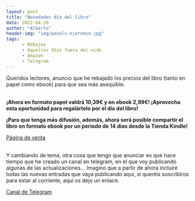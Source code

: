 ```yaml
---
layout: post
title: "Novedades día del libro"
date: 2022-04-20
author: "Alberto"
header-img: "img/pexels-njeromin.jpg"
tags:
      - Rebajas
      - Aquellos días fuera del nido
      - Amazon
      - Telegram
---
```




Queridos lectores, anuncio que he rebajado los precios del libro (tanto en papel como ebook) para que sea más asequible.
<br />
<br />

<b>¡Ahora en formato papel valdrá 10,39€ y en ebook 2,99€! ¡Aprovecha esta oportunidad para regalártelo por el día del libro!</b>
<br />

<b>¡Para que tenga más difusión, además, ahora será posible compartir el libro en formato ebook por un periodo de 14 días desde la Tienda Kindle!</b>
<br />

[Página de venta](https://www.amazon.es/Aquellos-d%C3%ADas-fuera-del-nido/dp/B098GYT6D3)
<br />
<br />

Y cambiando de tema, otra cosa que tengo que anunciar es que hace tiempo que he creado un canal en telegram, en el que voy publicando algunas de las actualizaciones... Imagino que a partir de ahora incluiré todas las nuevas entradas que vaya publicando aquí, si queréis suscribiros para estar al corriente, aquí os dejo un enlace. 
<br />

[Canal de Telegram](https://t.me/aquellosdias)
<br />
<br />
